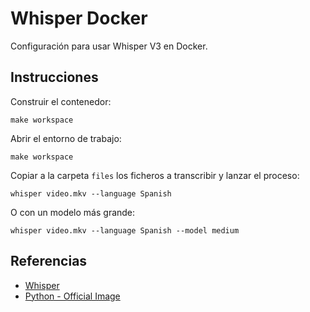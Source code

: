 # Whisper Docker

Configuración para usar Whisper V3 en Docker.

## Instrucciones

Construir el contenedor:

```
make workspace
```

Abrir el entorno de trabajo:

```
make workspace
```

Copiar a la carpeta `files` los ficheros a transcribir y lanzar el proceso:

```
whisper video.mkv --language Spanish
```

O con un modelo más grande:

```
whisper video.mkv --language Spanish --model medium
```

## Referencias

- [Whisper](https://github.com/openai/whisper)
- [Python - Official Image](https://hub.docker.com/_/python/)
